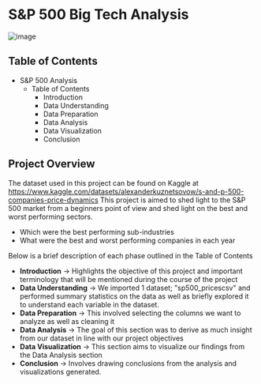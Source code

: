 # S&P 500 Big Tech Analysis
![image](https://github.com/rongachoka/SP-500-Sector-Analysis/assets/70327027/cf19250f-8a39-439a-b9c9-bc25e0f0ada5)

## Table of Contents

- S&P 500 Analysis
  - Table of Contents
     - Introduction
     - Data Understanding
     - Data Preparation
     - Data Analysis
     - Data Visualization
     - Conclusion  

## Project Overview

The dataset used in this project can be found on Kaggle at https://www.kaggle.com/datasets/alexanderkuznetsovow/s-and-p-500-companies-price-dynamics
This project is aimed to shed light to the S&P 500 market from a beginners point of view and shed light on the best and worst performing sectors.
  - Which were the best performing sub-industries
  - What were the best and worst performing companies in each year
 
 Below is a brief description of each phase outlined in the Table of Contents 

- **Introduction** -> Highlights the objective of this project and important terminology that will be mentioned during the course of the project
- **Data Understanding** -> We imported 1 dataset; "sp500_pricescsv" and performed summary statistics on the data as well as briefly explored it to understand each variable in the dataset.
- **Data Preparation** -> This involved selecting the columns we want to analyze as well as cleaning it
- **Data Analysis** -> The goal of this section was to derive as much insight from our dataset in line with our project objectives
- **Data Visualization** -> This section aims to visualize our findings from the Data Analysis section
- **Conclusion** -> Involves drawing conclusions from the analysis and visualizations generated.
